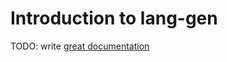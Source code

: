 # Introduction to lang-gen

TODO: write [great documentation](http://jacobian.org/writing/great-documentation/what-to-write/)
